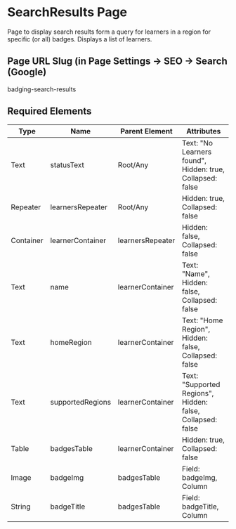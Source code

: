 # SearchResults Page
Page to display search results form a query for learners in a region for specific (or all) badges. Displays a list of learners.

## Page URL Slug (in Page Settings -> SEO -> Search (Google)
badging-search-results

## Required Elements
| Type                 | Name                   | Parent Element    | Attributes                                        |
|----------------------|------------------------|-------------------|--------------------------------|
| Text                 | statusText             | Root/Any          | Text: "No Learners found", Hidden: true, Collapsed: false |
| Repeater             | learnersRepeater       | Root/Any          | Hidden: true, Collapsed: false |
| Container            | learnerContainer       | learnersRepeater  | Hidden: false, Collapsed: false |
| Text                 | name                   | learnerContainer  | Text: "Name", Hidden: false, Collapsed: false |
| Text                 | homeRegion             | learnerContainer  | Text: "Home Region", Hidden: false, Collapsed: false |
| Text                 | supportedRegions       | learnerContainer  | Text: "Supported Regions", Hidden: false, Collapsed: false |
| Table                | badgesTable            | learnerContainer  | Hidden: true, Collapsed: false |
| Image                | badgeImg               | badgesTable       | Field: badgeImg, Column |
| String               | badgeTitle             | badgesTable       | Field: badgeTitle, Column |
